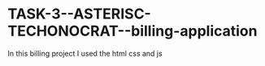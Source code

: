 # TASK-3--ASTERISC-TECHONOCRAT--billing-application
In this billing project I used the html css and js
